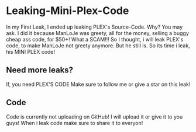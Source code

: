 # Leaking-Mini-Plex-Code
In my First Leak, I ended up leaking PLEX's Source-Code. Why? You may ask. I did it because ManLoJe was greety, all for the money, selling a buggy cheap ass code, for $50+! What a SCAM!!! So I thought, i will leak PLEX's code, to make ManLoJe not greety anymore. But he still is. So its time i leak, his MINI PLEX code!
## Need more leaks?
If, you need PLEX'S CODE Make sure to follow me or give a star on this leak!
## Code
Code is currently not uploading on GitHub!
I will upload it or give it to you guys!
When i leak code make sure to share it to everyon!
